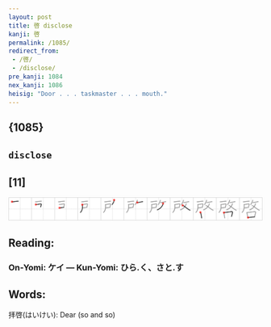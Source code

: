 ```yaml
---
layout: post
title: 啓 disclose
kanji: 啓
permalink: /1085/
redirect_from:
 - /啓/
 - /disclose/
pre_kanji: 1084
nex_kanji: 1086
heisig: "Door . . . taskmaster . . . mouth."
---
```


## {1085}

## `disclose`

## [11]

<div class="stroke"><img src="../images/E59593.png" /></div>

## Reading:

### On-Yomi: ケイ &mdash; Kun-Yomi: ひら.く、さと.す

## Words:

拝啓(はいけい): Dear (so and so)
